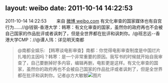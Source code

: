 layout: weibo
date: 2011-10-14 14:22:53
---
<meta name="referrer" content="no-referrer" />

2011-10-14 14:22:53  &nbsp;&nbsp;&nbsp;&nbsp;&nbsp;&nbsp; 来自 <a href="http://weibo.com/" rel="nofollow">微博 weibo.com</a>
有文化审查的国家媒体也有自宫行为……//@钱钢-香港大学：韩寒：有文化审查的国家，虽然你的政府再也不会被自己国家的作品批评或者讽刺了，但是全世界都在批评和讽刺你。/@班志远--香港大学CMP：//@谭人玮：详见明天南都
>  @南都全娱乐: 【韩寒谈电影审查】南都：你觉得电影审查制度是中国烂片扎堆的主因吗？韩寒：是一个非常重要的原因。我写书的时候就开始自我审查了，自己要删掉好多内容，编辑再删，电影更是这样。有文化审查的国家，虽然你的政府再也不会被自己国家的作品批评或者讽刺了，但是全世界都在批评和讽刺你。记者@方大敏敏 ​​​
>  ![图片](https://ww4.sinaimg.cn/large/77eac41agw1dm2p5tjqxbj.jpg)
